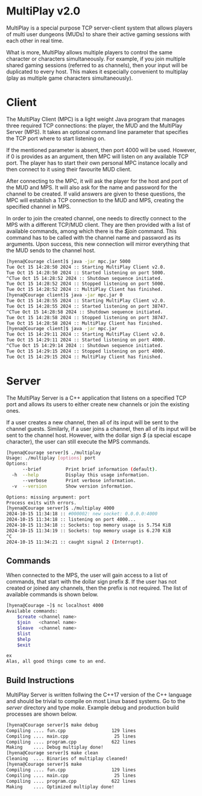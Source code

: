 # MultiPlay v2.0 ###############################################################

MultiPlay is a special purpose TCP server-client system that allows players of
multi user dungeons (MUDs) to share their active gaming sessions with each other
in real time.

What is more, MultiPlay allows multiple players to control the same character or
characters simultaneously. For example, if you join multiple shared gaming
sessions (referred to as channels), then your input will be duplicated to every
host. This makes it especially convenient to multiplay (play as multiple game
characters simultaneously).


# Client #######################################################################

The MultiPlay Client (MPC) is a light weight Java program that manages three
required TCP connections: the player, the MUD and the MultiPlay Server (MPS). It
takes an optional command line parameter that specifies the TCP port where to
start listening on.

If the mentioned parameter is absent, then port 4000 will be used. However, if
0 is provides as an argument, then MPC will listen on any available TCP port.
The player has to start their own personal MPC instance locally and then connect
to it using their favourite MUD client.

After connecting to the MPC, it will ask the player for the host and port of the
MUD and MPS. It will also ask for the name and password for the channel to be
created. If valid answers are given to these questions, the MPC will establish
a TCP connection to the MUD and MPS, creating the specified channel in MPS.

In order to join the created channel, one needs to directly connect to the MPS
with a different TCP/MUD client. They are then provided with a list of available
commands, among which there is the _$join_ command. This command has to be
called with the channel name and password as its arguments. Upon success, this
new connection will mirror everything that the MUD sends to the channel host.

```sh
[hyena@Courage client]$ java -jar mpc.jar 5000
Tue Oct 15 14:28:50 2024 :: Starting MultiPlay Client v2.0.
Tue Oct 15 14:28:50 2024 :: Started listening on port 5000.
^CTue Oct 15 14:28:52 2024 :: Shutdown sequence initiated.
Tue Oct 15 14:28:52 2024 :: Stopped listening on port 5000.
Tue Oct 15 14:28:52 2024 :: MultiPlay Client has finished.
[hyena@Courage client]$ java -jar mpc.jar 0
Tue Oct 15 14:28:55 2024 :: Starting MultiPlay Client v2.0.
Tue Oct 15 14:28:55 2024 :: Started listening on port 38747.
^CTue Oct 15 14:28:58 2024 :: Shutdown sequence initiated.
Tue Oct 15 14:28:58 2024 :: Stopped listening on port 38747.
Tue Oct 15 14:28:58 2024 :: MultiPlay Client has finished.
[hyena@Courage client]$ java -jar mpc.jar
Tue Oct 15 14:29:11 2024 :: Starting MultiPlay Client v2.0.
Tue Oct 15 14:29:11 2024 :: Started listening on port 4000.
^CTue Oct 15 14:29:14 2024 :: Shutdown sequence initiated.
Tue Oct 15 14:29:15 2024 :: Stopped listening on port 4000.
Tue Oct 15 14:29:15 2024 :: MultiPlay Client has finished.
```


# Server #######################################################################

The MultiPlay Server is a C++ application that listens on a specified TCP port
and allows its users to either create new channels or join the existing ones.

If a user creates a new channel, then all of its input will be sent to the
channel guests. Similarly, if a user joins a channel, then all of its input will
be sent to the channel host. However, with the dollar sign _$_ (a special escape
character), the user can still execute the MPS commands.

```sh
[hyena@Courage server]$ ./multiplay
Usage: ./multiplay [options] port
Options:
      --brief         Print brief information (default).
  -h  --help          Display this usage information.
      --verbose       Print verbose information.
  -v  --version       Show version information.

Options: missing argument: port
Process exits with errors.
[hyena@Courage server]$ ./multiplay 4000
2024-10-15 11:34:18 :: #000002: new socket: 0.0.0.0:4000
2024-10-15 11:34:18 :: listening on port 4000...
2024-10-15 11:34:18 :: Sockets: top memory usage is 5.754 KiB
2024-10-15 11:34:19 :: Sockets: top memory usage is 6.270 KiB
^C
2024-10-15 11:34:21 :: caught signal 2 (Interrupt).
```


## Commands ####################################################################

When connected to the MPS, the user will gain access to a list of commands, that
start with the dollar sign prefix _$_. If the user has not created or joined any
channels, then the prefix is not required. The list of available commands is
shown below.

```sh
[hyena@Courage ~]$ nc localhost 4000
Available commands:
    $create <channel name>
    $join   <channel name>
    $leave  <channel name>
    $list
    $help
    $exit

ex
Alas, all good things come to an end.
```


## Build Instructions ##########################################################

MultiPlay Server is written follwing the C++17 version of the C++ language and
should be trivial to compile on most Linux based systems. Go to the _server_
directory and type _make_. Example debug and production build processes are
shown below.

```sh
[hyena@Courage server]$ make debug
Compiling .... fun.cpp             	   129 lines
Compiling .... main.cpp            	    25 lines
Compiling .... program.cpp         	   622 lines
Making    .... Debug multiplay done!
[hyena@Courage server]$ make clean
Cleaning  .... Binaries of multiplay cleaned!
[hyena@Courage server]$ make
Compiling .... fun.cpp             	   129 lines
Compiling .... main.cpp            	    25 lines
Compiling .... program.cpp         	   622 lines
Making    .... Optimized multiplay done!
```

